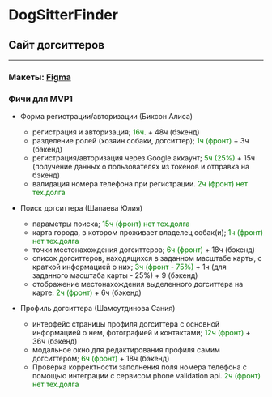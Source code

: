 # DogSitterFinder
## Сайт догситтеров
--------------------------
### Макеты: [Figma](https://www.figma.com/file/XxffsVfQXzZAovWFR1LKky/SberHubProject?type=design&node-id=0%3A1&mode=design&t=wKPq5bK26bBrxTas-1)
### Фичи для MVP1
* Форма регистрации/авторизации (Биксон Алиса)
  * регистрация и авторизация; <span style="color:green">16ч</span>. + 48ч (бэкенд)
  * разделение ролей (хозяин собаки, догситтер); <font color="#008000">1ч (фронт)</font> + 3ч (бэкенд)
  * регистрация/авторизация через Google аккаунт; <font color="green">5ч (25%)</font> + 15ч (получение данных о пользователях из токенов и отправка на бэкенд)
  * валидация номера телефона при регистрации. <font color="green">2ч (фронт) нет тех.долга</font>

* Поиск догситтера (Шапаева Юлия)
  * параметры поиска; <font color="green">15ч (фронт) нет тех.долга</font>
  * карта города, в котором проживает владелец собак(и); <font color="green">1ч (фронт) нет тех.долга</font>
  * точки местонахождения догситтеров; <font color="green">6ч (фронт)</font> + 18ч (бэкенд)
  * список догситтеров, находящихся в заданном масштабе карты, с краткой информацией о них; <font color="green">3ч (фронт - 75%)</font> + 1ч (для заданного масштаба карты - 25%) + 9 (бэкенд)
  * отображение местонахождения выделенного догситтера на карте. <font color="green">2ч (фронт)</font> + 6ч (бэкенд)
 
* Профиль догситтера (Шамсутдинова Сания)
  * интерфейс страницы профиля догситтера с основной информацией о нем, фотографией и контактами; <font color="green">12ч (фронт)</font> + 36ч (бэкенд)
  * модальное окно для редактирования профиля самим догситтером; <font color="green">6ч (фронт)</font> + 18ч (бэкенд)
  * Проверка корректности заполнения поля номера телефона с помощью интеграции с сервисом phone validation api. <font color="green">2ч (фронт) нет тех.долга</font>

  

